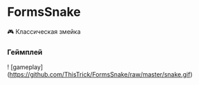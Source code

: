 # FormsSnake
🎮 Классическая змейка
<h3>Геймплей</h3>

! [gameplay] (https://github.com/ThisTrick/FormsSnake/raw/master/snake.gif)
